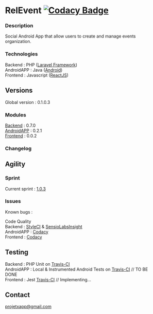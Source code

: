 RelEvent [![Codacy Badge](https://api.codacy.com/project/badge/Grade/464039e29eb04025aa5495982e0f0165)](https://www.codacy.com/app/paul.bouquet/Relevent?utm_source=github.com&utm_medium=referral&utm_content=Herklos/Relevent&utm_campaign=badger)
============================
### Description
Social Android App that allow users to create and manage events organization. <br>

### Technologies
Backend : PHP ([Laravel Framework](https://laravel.com))<br>
AndroidAPP : Java ([Android](https://developer.android.com))<br>
Frontend : Javascript ([ReactJS](https://facebook.github.io/react/))<br>

Versions
------------
Global version : 0.1.0.3

### Modules
[Backend](https://github.com/Herklos/Relevent/tree/master/backend) : 0.7.0 <br>
[AndroidAPP](https://github.com/Herklos/Relevent/tree/master/android) : 0.2.1 <br>
[Frontend](https://github.com/Herklos/Relevent/tree/master/frontend) : 0.0.2 <br>

### Changelog

Agility
------------

### Sprint
Current sprint  : [1.0.3](https://zube.io/herklos/projectx/w/workspace-1/sprintboard?where%5Bsprint_id%5D=17485)<br>


### Issues
Known bugs  :<br>

Code Quality <br>
Backend : [StyleCI](https://styleci.io/repos/96699711) & [SensioLabsInsight](https://insight.sensiolabs.com/projects/7fb64c6d-d71e-4e1c-a289-3aaaa565d219)<br>
AndroidAPP : [Codacy](https://www.codacy.com/app/paul.bouquet/ProjetX)<br>
Frontend : [Codacy](https://www.codacy.com/app/paul.bouquet/ProjetX)<br>

Testing
------------
Backend : PHP Unit on [Travis-CI](https://travis-ci.org/Herklos/ProjetX)<br>
AndroidAPP : Local & Instrumented Android Tests on [Travis-CI](https://travis-ci.org/Herklos/ProjetX) // TO BE DONE <br>
Frontend : Jest [Travis-CI](https://travis-ci.org/Herklos/ProjetX) // Implementing...

Contact
------------
projetxapp@gmail.com
